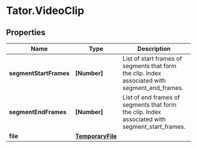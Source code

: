 # Tator.VideoClip

## Properties

Name | Type | Description | Notes
------------ | ------------- | ------------- | -------------
**segmentStartFrames** | **[Number]** | List of start frames of segments that form the clip. Index associated with segment_end_frames. | [optional] 
**segmentEndFrames** | **[Number]** | List of end frames of segments that form the clip. Index associated with segment_start_frames. | [optional] 
**file** | [**TemporaryFile**](TemporaryFile.md) |  | [optional] 


